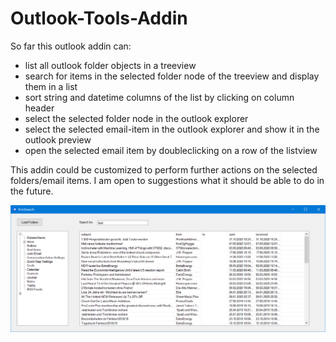 # Outlook-Tools-Addin
So far this outlook addin can:
- list all outlook folder objects in a treeview
- search for items in the selected folder node of the treeview and display them in a list
- sort string and datetime columns of the list by clicking on column header
- select the selected folder node in the outlook explorer
- select the selected email-item in the outlook explorer and show it in the outlook preview
- open the selected email item by doubleclicking on a row of the listview

This addin could be customized to perform further actions on the selected folders/email items. I am open to suggestions what it should be able to do in the future. 

![search form](https://github.com/Jens-Kluge/Outlook-Tools-Addin/blob/master/ol%20searchfolder.png)
